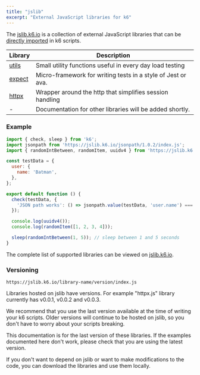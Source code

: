 ```yaml
---
title: "jslib"
excerpt: "External JavaScript libraries for k6"
---
```


The [jslib.k6.io](https://jslib.k6.io/) is a collection of external JavaScript libraries that can be [directly imported](/using-k6/modules#remote-http-s-modules) in k6 scripts.


| Library | Description |
| -------- | ----------- |
| [utils](/javascript-api/jslib/utils)  | Small utility functions useful in every day load testing |
| [expect](/javascript-api/jslib/expect)  | Micro-framework for writing tests in a style of Jest or ava.  |
| [httpx](/javascript-api/jslib/httpx)  | Wrapper around the http that simplifies session handling |
| -  | Documentation for other libraries will be added shortly. |



### Example

<CodeGroup labels={[]}>

```javascript
import { check, sleep } from 'k6';
import jsonpath from 'https://jslib.k6.io/jsonpath/1.0.2/index.js';
import { randomIntBetween, randomItem, uuidv4 } from 'https://jslib.k6.io/k6-utils/1.2.0/index.js';

const testData = {
  user: {
    name: 'Batman',
  },
};

export default function () {
  check(testData, {
    'JSON path works': () => jsonpath.value(testData, 'user.name') === 'Batman',
  });

  console.log(uuidv4());
  console.log(randomItem([1, 2, 3, 4]));

  sleep(randomIntBetween(1, 5)); // sleep between 1 and 5 seconds
}
```

</CodeGroup>

The complete list of supported libraries can be viewed on [jslib.k6.io](https://jslib.k6.io).

### Versioning

```
https://jslib.k6.io/library-name/version/index.js
```

Libraries hosted on jslib have versions. For example "httpx.js" library currently has v0.0.1, v0.0.2 and v0.0.3.

We recommend that you use the last version available at the time of writing your k6 scripts. Older versions will continue to be hosted on jslib, so you don't have to worry about your scripts breaking.

This documentation is for the last version of these libraries. If the examples documented here don't work, please check that you are using the latest version.

If you don't want to depend on jslib or want to make modifications to the code, you can download the libraries and use them locally.
